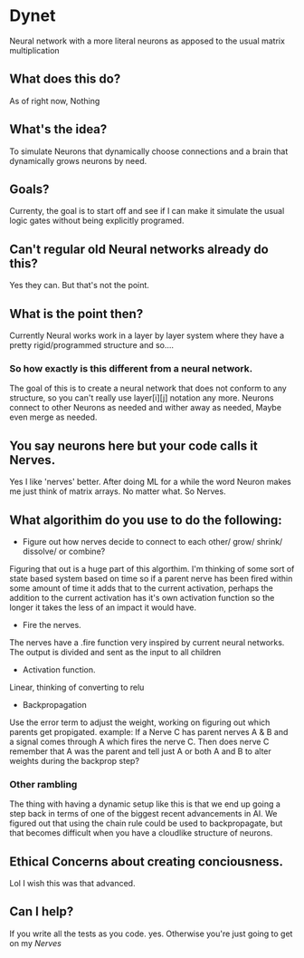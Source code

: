 # Dynet
Neural network with a more literal neurons as apposed to the usual matrix multiplication

## What does this do?
As of right now, Nothing

## What's the idea?
To simulate Neurons that dynamically choose connections and a brain that dynamically grows neurons by need. 

## Goals?
Currenty, the goal is to start off and see if I can make it simulate the usual logic gates without being explicitly programed. 

## Can't regular old Neural networks already do this? 
Yes they can. But that's not the point.

## What is the point then?
Currently Neural works work in a layer by layer system where they have a pretty rigid/programmed structure and so.... 

### So how exactly is this different from a neural network. 
The goal of this is to create a neural network that does not conform to any structure, so you can't really use layer[i][j] notation any more. 
Neurons connect to other Neurons as needed and wither away as needed, Maybe even merge as needed. 

## You say neurons here but your code calls it Nerves. 
Yes I like 'nerves' better. After doing ML for a while the word Neuron makes me just think of matrix arrays. No matter what. So Nerves. 

## What algorithim do you use to do the following: 
- Figure out how nerves decide to connect to each other/ grow/ shrink/ dissolve/ or combine? 

Figuring that out is a huge part of this algorthim. I'm thinking of some sort of state based system based on time so if a parent nerve has been fired within some amount of time it adds that to the current activation, perhaps the addition to the current activation has it's own activation function so the longer it takes the less of an impact it would have. 

- Fire the nerves.

The nerves have a .fire function very inspired by current neural networks. The output is divided and sent as the input to all children
- Activation function. 

Linear, thinking of converting to relu
- Backpropagation

Use the error term to adjust the weight, working on figuring out which parents get propigated. example: 
If a Nerve C has parent nerves A & B and a signal comes through A which fires the nerve C. Then does nerve C remember that A was the parent and tell just A or both A and B to alter weights during the backprop step? 

### Other rambling
The thing with having a dynamic setup like this is that we end up going a step back in terms of one of the biggest recent advancements in AI. 
We figured out that using the chain rule could be used to backpropagate, but that becomes difficult when you have a cloudlike structure of neurons. 

## Ethical Concerns about creating conciousness. 
 Lol I wish this was that advanced. 

## Can I help?
If you write all the tests as you code. yes. Otherwise you're just going to get on my *Nerves*
